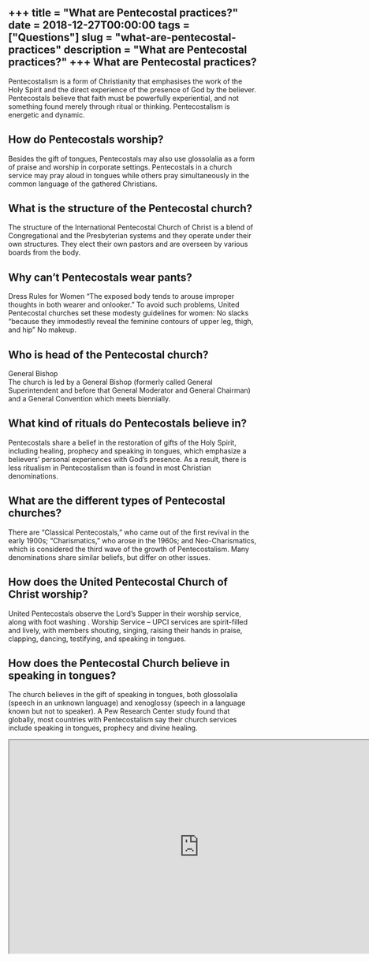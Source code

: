 +++
title = "What are Pentecostal practices?"
date = 2018-12-27T00:00:00
tags = ["Questions"]
slug = "what-are-pentecostal-practices"
description = "What are Pentecostal practices?"
+++
What are Pentecostal practices?
-------------------------------

Pentecostalism is a form of Christianity that emphasises the work of the Holy Spirit and the direct experience of the presence of God by the believer. Pentecostals believe that faith must be powerfully experiential, and not something found merely through ritual or thinking. Pentecostalism is energetic and dynamic.

How do Pentecostals worship?
----------------------------

Besides the gift of tongues, Pentecostals may also use glossolalia as a form of praise and worship in corporate settings. Pentecostals in a church service may pray aloud in tongues while others pray simultaneously in the common language of the gathered Christians.

What is the structure of the Pentecostal church?
------------------------------------------------

The structure of the International Pentecostal Church of Christ is a blend of Congregational and the Presbyterian systems and they operate under their own structures. They elect their own pastors and are overseen by various boards from the body.

Why can’t Pentecostals wear pants?
----------------------------------

Dress Rules for Women “The exposed body tends to arouse improper thoughts in both wearer and onlooker.” To avoid such problems, United Pentecostal churches set these modesty guidelines for women: No slacks “because they immodestly reveal the feminine contours of upper leg, thigh, and hip” No makeup.

Who is head of the Pentecostal church?
--------------------------------------

General Bishop  
The church is led by a General Bishop (formerly called General Superintendent and before that General Moderator and General Chairman) and a General Convention which meets biennially.

What kind of rituals do Pentecostals believe in?
------------------------------------------------

Pentecostals share a belief in the restoration of gifts of the Holy Spirit, including healing, prophecy and speaking in tongues, which emphasize a believers’ personal experiences with God’s presence. As a result, there is less ritualism in Pentecostalism than is found in most Christian denominations.

What are the different types of Pentecostal churches?
-----------------------------------------------------

There are “Classical Pentecostals,” who came out of the first revival in the early 1900s; “Charismatics,” who arose in the 1960s; and Neo-Charismatics, which is considered the third wave of the growth of Pentecostalism. Many denominations share similar beliefs, but differ on other issues.

How does the United Pentecostal Church of Christ worship?
---------------------------------------------------------

United Pentecostals observe the Lord’s Supper in their worship service, along with foot washing . Worship Service – UPCI services are spirit-filled and lively, with members shouting, singing, raising their hands in praise, clapping, dancing, testifying, and speaking in tongues.

How does the Pentecostal Church believe in speaking in tongues?
---------------------------------------------------------------

The church believes in the gift of speaking in tongues, both glossolalia (speech in an unknown language) and xenoglossy (speech in a language known but not to speaker). A Pew Research Center study found that globally, most countries with Pentecostalism say their church services include speaking in tongues, prophecy and divine healing.

<iframe allow="accelerometer; autoplay; clipboard-write; encrypted-media; gyroscope; picture-in-picture" allowfullscreen="" class="__youtube_prefs__  epyt-is-override  no-lazyload" data-no-lazy="1" data-origheight="433" data-origwidth="770" data-skipgform_ajax_framebjll="" height="433" id="_ytid_94898" loading="lazy" src="https://www.youtube.com/embed/u-M0m7pQAEo?enablejsapi=1&autoplay=0&cc_load_policy=0&cc_lang_pref=&iv_load_policy=1&loop=0&modestbranding=0&rel=1&fs=1&playsinline=0&autohide=2&theme=dark&color=red&controls=1&" title="YouTube player" width="770"></iframe>